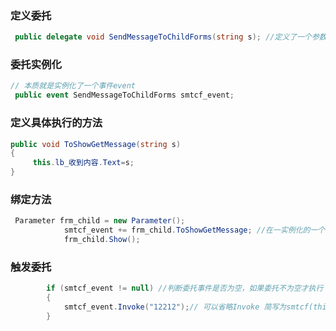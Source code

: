 ### 定义委托

```c#
 public delegate void SendMessageToChildForms(string s); //定义了一个参数是string ，无返回值的委托，名为 SendMessageToChildForms。
```

### 委托实例化

```c#
// 本质就是实例化了一个事件event
 public event SendMessageToChildForms smtcf_event;
```



###   定义具体执行的方法
```c#
public void ToShowGetMessage(string s)
{
     this.lb_收到内容.Text=s;
}
```

### 绑定方法

```c#
 Parameter frm_child = new Parameter();
            smtcf_event += frm_child.ToShowGetMessage; //在一实例化的一个委托事件上绑定子窗体的具体方法
            frm_child.Show();
```

### 触发委托

```c#
        if (smtcf_event != null) //判断委托事件是否为空，如果委托不为空才执行
        {
            smtcf_event.Invoke("12212");// 可以省略Invoke 简写为smtcf(this.textBox1.Text.Trim());
        }
```

